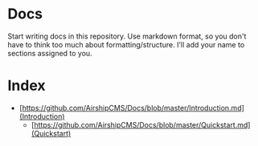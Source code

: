 # Docs
Start writing docs in this repository. Use markdown format, so you don't have to think too much about formatting/structure. I'll add your name to sections assigned to you.

# Index
- [https://github.com/AirshipCMS/Docs/blob/master/Introduction.md](Introduction)
  - [https://github.com/AirshipCMS/Docs/blob/master/Quickstart.md](Quickstart)
